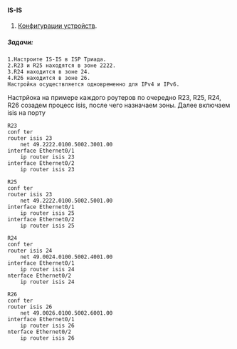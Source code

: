 #### IS-IS

1. [Конфигурации устройств](configs/).

##### Задачи:
```
1.Настроите IS-IS в ISP Триада.
2.R23 и R25 находятся в зоне 2222.
3.R24 находится в зоне 24.
4.R26 находится в зоне 26.
Настройка осуществляется одновременно для IPv4 и IPv6.
```
Настрйока на примере каждого роутеров по очередно R23, R25, R24, R26
созадем процесс isis, после чего назначаем зоны. Далее включаем isis на порту
```
R23
conf ter
router isis 23
    net 49.2222.0100.5002.3001.00
interface Ethernet0/1
    ip router isis 23
interface Ethernet0/2
    ip router isis 23

R25
conf ter
router isis 23
    net 49.2222.0100.5002.5001.00
interface Ethernet0/1
    ip router isis 25
interface Ethernet0/2
    ip router isis 25

R24
conf ter
router isis 24
    net 49.0024.0100.5002.4001.00
interface Ethernet0/1
    ip router isis 24
nterface Ethernet0/2
    ip router isis 24

R26
conf ter
router isis 26
    net 49.0026.0100.5002.6001.00
interface Ethernet0/1
    ip router isis 26
nterface Ethernet0/2
    ip router isis 26

```